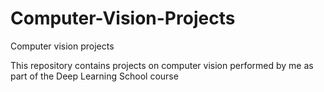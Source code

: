 # Computer-Vision-Projects
Computer vision projects

This repository contains projects on computer vision performed by me as part of the Deep Learning School course
